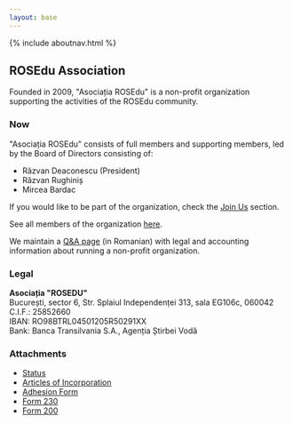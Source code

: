 ```yaml
---
layout: base
---
```


{% include aboutnav.html %}

## ROSEdu Association

Founded in 2009, "Asociația ROSEdu" is a non-profit organization supporting the activities of the ROSEdu community.

### Now

"Asociația ROSEdu" consists of full members and supporting members, led by the Board of Directors consisting of:

 * Răzvan Deaconescu (President)
 * Răzvan Rughiniș
 * Mircea Bardac

If you would like to be part of the organization, check the [Join Us][aboutus] section.

See all members of the organization [here][members].

We maintain a [Q&A page][qa] (in Romanian) with legal and accounting information about running a non-profit organization.

[qa]: http://rosedu.github.com/legal-qa/qa.html
[aboutus]: {{site.basepath}}aboutus#joinus
[members]: https://docs.google.com/spreadsheet/pub?key=0Ai6_as_hLrdodHp5dGczTlNlLUtHNUVMT3NJMFJBMmc&output=html

### Legal

**Asociația "ROSEDU"** <br />
București, sector 6, Str. Splaiul Independenței 313, sala EG106c, 060042 <br />
C.I.F.: 25852660 <br />
IBAN: RO98BTRL04501205R50291XX <br />
Bank: Banca Transilvania S.A., Agenția Știrbei Vodă <br />

### Attachments

 * [Status]({{site.basepath}}files/Asociatia_ROSEdu_Statut.pdf)
 * [Articles of Incorporation]({{site.basepath}}files/Asociatia_ROSEdu_Act_Constitutiv.pdf)
 * [Adhesion Form]({{site.basepath}}files/Asociatia-ROSEdu_Formular-de-adeziune.pdf)
 * [Form 230]({{site.basepath}}files/Decl_230_ROSEdu.pdf)
 * [Form 200]({{site.basepath}}files/Decl_200_ROSEdu.pdf)
